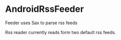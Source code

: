 # AndroidRssFeeder
Feeder uses Sax to parse rss feeds

Rss reader currently reads form two default rss feeds.
